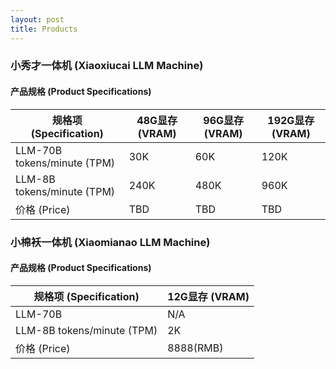 ```yaml
---
layout: post
title: Products
---
```


### 小秀才一体机 (Xiaoxiucai LLM Machine)

#### 产品规格 (Product Specifications)

| 规格项 (Specification)               |    48G显存 (VRAM)   |   96G显存 (VRAM)   |   192G显存 (VRAM)   |
|-------------------------------------|---------------------|--------------------|---------------------|
| LLM-70B tokens/minute (TPM)     |  30K          |         60K    |         120K    |
| LLM-8B  tokens/minute (TPM)     |  240K         |         480K   |         960K    |
| 价格 (Price)                        |  TBD         |       TBD      |          TBD    |

### 小棉袄一体机 (Xiaomianao LLM Machine)

#### 产品规格 (Product Specifications)

| 规格项 (Specification)              |     12G显存 (VRAM)   |
|-------------------------------------|----------------------|
| LLM-70B                             |         N/A   |
| LLM-8B  tokens/minute (TPM)     |     2K        |
| 价格 (Price)                        |   8888(RMB)  | 
